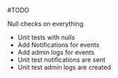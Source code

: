 #TODO

Null checks on everything

* Unit tests with nulls
* Add Notifications for events
* Add admin logs for events
* Unit test notifications are sent
* Unit test admin logs are created
